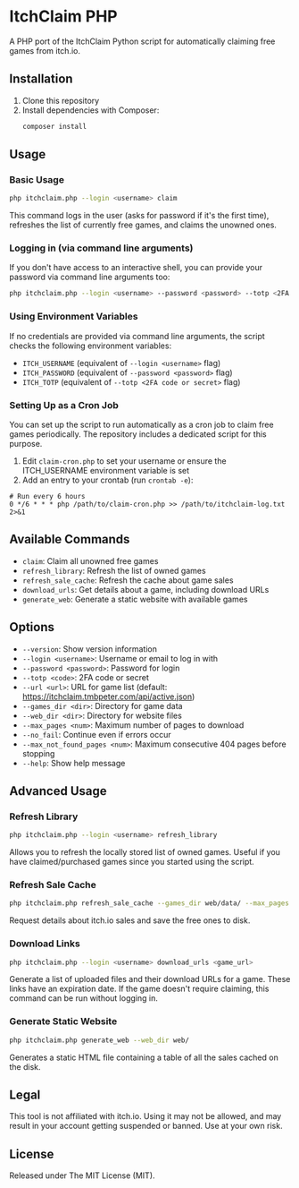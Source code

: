 # ItchClaim PHP

A PHP port of the ItchClaim Python script for automatically claiming free games from itch.io.

## Installation

1. Clone this repository
2. Install dependencies with Composer:
   ```bash
   composer install
   ```

## Usage

### Basic Usage

```bash
php itchclaim.php --login <username> claim
```

This command logs in the user (asks for password if it's the first time), refreshes the list of currently free games, and claims the unowned ones.

### Logging in (via command line arguments)

If you don't have access to an interactive shell, you can provide your password via command line arguments too:

```bash
php itchclaim.php --login <username> --password <password> --totp <2FA code or secret> claim
```

### Using Environment Variables

If no credentials are provided via command line arguments, the script checks the following environment variables:
- `ITCH_USERNAME` (equivalent of `--login <username>` flag)
- `ITCH_PASSWORD` (equivalent of `--password <password>` flag)
- `ITCH_TOTP` (equivalent of `--totp <2FA code or secret>` flag)

### Setting Up as a Cron Job

You can set up the script to run automatically as a cron job to claim free games periodically. The repository includes a dedicated script for this purpose.

1. Edit `claim-cron.php` to set your username or ensure the ITCH_USERNAME environment variable is set
2. Add an entry to your crontab (run `crontab -e`):

```
# Run every 6 hours
0 */6 * * * php /path/to/claim-cron.php >> /path/to/itchclaim-log.txt 2>&1
```

## Available Commands

- `claim`: Claim all unowned free games
- `refresh_library`: Refresh the list of owned games
- `refresh_sale_cache`: Refresh the cache about game sales
- `download_urls`: Get details about a game, including download URLs
- `generate_web`: Generate a static website with available games

## Options

- `--version`: Show version information
- `--login <username>`: Username or email to log in with
- `--password <password>`: Password for login
- `--totp <code>`: 2FA code or secret
- `--url <url>`: URL for game list (default: https://itchclaim.tmbpeter.com/api/active.json)
- `--games_dir <dir>`: Directory for game data
- `--web_dir <dir>`: Directory for website files
- `--max_pages <num>`: Maximum number of pages to download
- `--no_fail`: Continue even if errors occur
- `--max_not_found_pages <num>`: Maximum consecutive 404 pages before stopping
- `--help`: Show help message

## Advanced Usage

### Refresh Library

```bash
php itchclaim.php --login <username> refresh_library
```

Allows you to refresh the locally stored list of owned games. Useful if you have claimed/purchased games since you started using the script.

### Refresh Sale Cache

```bash
php itchclaim.php refresh_sale_cache --games_dir web/data/ --max_pages -1
```

Request details about itch.io sales and save the free ones to disk.

### Download Links

```bash
php itchclaim.php --login <username> download_urls <game_url>
```

Generate a list of uploaded files and their download URLs for a game. These links have an expiration date. If the game doesn't require claiming, this command can be run without logging in.

### Generate Static Website

```bash
php itchclaim.php generate_web --web_dir web/
```

Generates a static HTML file containing a table of all the sales cached on the disk.

## Legal

This tool is not affiliated with itch.io. Using it may not be allowed, and may result in your account getting suspended or banned. Use at your own risk.

## License

Released under The MIT License (MIT).